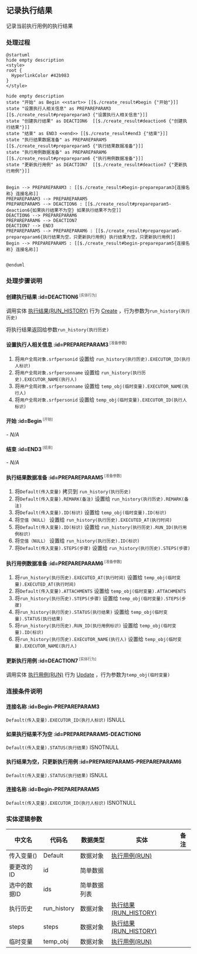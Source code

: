 ## 记录执行结果 <!-- {docsify-ignore-all} -->

   记录当前执行用例的执行结果

### 处理过程

```plantuml
@startuml
hide empty description
<style>
root {
  HyperlinkColor #42b983
}
</style>

hide empty description
state "开始" as Begin <<start>> [[$./create_result#begin {"开始"}]]
state "设置执行人相关信息" as PREPAREPARAM3  [[$./create_result#prepareparam3 {"设置执行人相关信息"}]]
state "创建执行结果" as DEACTION6  [[$./create_result#deaction6 {"创建执行结果"}]]
state "结束" as END3 <<end>> [[$./create_result#end3 {"结束"}]]
state "执行结果数据准备" as PREPAREPARAM5  [[$./create_result#prepareparam5 {"执行结果数据准备"}]]
state "执行用例数据准备" as PREPAREPARAM6  [[$./create_result#prepareparam6 {"执行用例数据准备"}]]
state "更新执行用例" as DEACTION7  [[$./create_result#deaction7 {"更新执行用例"}]]


Begin --> PREPAREPARAM3 : [[$./create_result#begin-prepareparam3{连接名称} 连接名称]]
PREPAREPARAM3 --> PREPAREPARAM5
PREPAREPARAM5 --> DEACTION6 : [[$./create_result#prepareparam5-deaction6{如果执行结果不为空} 如果执行结果不为空]]
DEACTION6 --> PREPAREPARAM6
PREPAREPARAM6 --> DEACTION7
DEACTION7 --> END3
PREPAREPARAM5 --> PREPAREPARAM6 : [[$./create_result#prepareparam5-prepareparam6{执行结果为空，只更新执行用例} 执行结果为空，只更新执行用例]]
Begin --> PREPAREPARAM5 : [[$./create_result#begin-prepareparam5{连接名称} 连接名称]]


@enduml
```


### 处理步骤说明

#### 创建执行结果 :id=DEACTION6<sup class="footnote-symbol"> <font color=gray size=1>[实体行为]</font></sup>



调用实体 [执行结果(RUN_HISTORY)](module/TestMgmt/run_history.md) 行为 [Create](module/TestMgmt/run_history#行为) ，行为参数为`run_history(执行历史)`

将执行结果返回给参数`run_history(执行历史)`

#### 设置执行人相关信息 :id=PREPAREPARAM3<sup class="footnote-symbol"> <font color=gray size=1>[准备参数]</font></sup>



1. 将`用户全局对象.srfpersonid` 设置给  `run_history(执行历史).EXECUTOR_ID(执行人标识)`
2. 将`用户全局对象.srfpersonname` 设置给  `run_history(执行历史).EXECUTOR_NAME(执行人)`
3. 将`用户全局对象.srfpersonname` 设置给  `temp_obj(临时变量).EXECUTOR_NAME(执行人)`
4. 将`用户全局对象.srfpersonid` 设置给  `temp_obj(临时变量).EXECUTOR_ID(执行人标识)`

#### 开始 :id=Begin<sup class="footnote-symbol"> <font color=gray size=1>[开始]</font></sup>



*- N/A*
#### 结束 :id=END3<sup class="footnote-symbol"> <font color=gray size=1>[结束]</font></sup>



*- N/A*

#### 执行结果数据准备 :id=PREPAREPARAM5<sup class="footnote-symbol"> <font color=gray size=1>[准备参数]</font></sup>



1. 将`Default(传入变量)` 拷贝到  `run_history(执行历史)`
2. 将`Default(传入变量).REMARK(备注)` 设置给  `run_history(执行历史).REMARK(备注)`
3. 将`Default(传入变量).ID(标识)` 设置给  `temp_obj(临时变量).ID(标识)`
4. 将`空值（NULL）` 设置给  `run_history(执行历史).EXECUTED_AT(执行时间)`
5. 将`Default(传入变量).ID(标识)` 设置给  `run_history(执行历史).RUN_ID(执行用例标识)`
6. 将`空值（NULL）` 设置给  `run_history(执行历史).ID(标识)`
7. 将`Default(传入变量).STEPS(步骤)` 设置给  `run_history(执行历史).STEPS(步骤)`

#### 执行用例数据准备 :id=PREPAREPARAM6<sup class="footnote-symbol"> <font color=gray size=1>[准备参数]</font></sup>



1. 将`run_history(执行历史).EXECUTED_AT(执行时间)` 设置给  `temp_obj(临时变量).EXECUTED_AT(执行时间)`
2. 将`Default(传入变量).ATTACHMENTS` 设置给  `temp_obj(临时变量).ATTACHMENTS`
3. 将`run_history(执行历史).STEPS(步骤)` 设置给  `temp_obj(临时变量).STEPS(步骤)`
4. 将`run_history(执行历史).STATUS(执行结果)` 设置给  `temp_obj(临时变量).STATUS(执行结果)`
5. 将`run_history(执行历史).RUN_ID(执行用例标识)` 设置给  `temp_obj(临时变量).ID(标识)`
6. 将`run_history(执行历史).EXECUTOR_NAME(执行人)` 设置给  `temp_obj(临时变量).EXECUTOR_NAME(执行人)`

#### 更新执行用例 :id=DEACTION7<sup class="footnote-symbol"> <font color=gray size=1>[实体行为]</font></sup>



调用实体 [执行用例(RUN)](module/TestMgmt/run.md) 行为 [Update](module/TestMgmt/run#行为) ，行为参数为`temp_obj(临时变量)`


### 连接条件说明
#### 连接名称 :id=Begin-PREPAREPARAM3

`Default(传入变量).EXECUTOR_ID(执行人标识)` ISNULL
#### 如果执行结果不为空 :id=PREPAREPARAM5-DEACTION6

`Default(传入变量).STATUS(执行结果)` ISNOTNULL
#### 执行结果为空，只更新执行用例 :id=PREPAREPARAM5-PREPAREPARAM6

`Default(传入变量).STATUS(执行结果)` ISNULL
#### 连接名称 :id=Begin-PREPAREPARAM5

`Default(传入变量).EXECUTOR_ID(执行人标识)` ISNOTNULL


### 实体逻辑参数

|    中文名   |    代码名    |  数据类型    |  实体   |备注 |
| --------| --------| -------- | -------- | --------   |
|传入变量(<i class="fa fa-check"/></i>)|Default|数据对象|[执行用例(RUN)](module/TestMgmt/run.md)||
|要更改的ID|id|简单数据|||
|选中的数据ID|ids|简单数据列表|||
|执行历史|run_history|数据对象|[执行结果(RUN_HISTORY)](module/TestMgmt/run_history.md)||
|steps|steps|数据对象|[执行结果(RUN_HISTORY)](module/TestMgmt/run_history.md)||
|临时变量|temp_obj|数据对象|[执行用例(RUN)](module/TestMgmt/run.md)||

